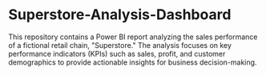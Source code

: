 # Superstore-Analysis-Dashboard
This repository contains a Power BI report analyzing the sales performance of a fictional retail chain, "Superstore." The analysis focuses on key performance indicators (KPIs) such as sales, profit, and customer demographics to provide actionable insights for business decision-making.
